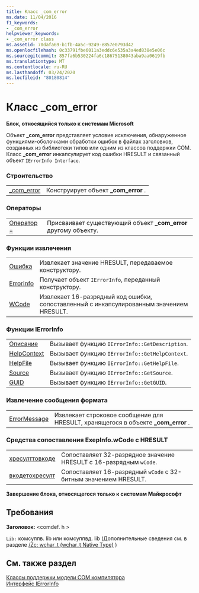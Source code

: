 ```yaml
---
title: Класс _com_error
ms.date: 11/04/2016
f1_keywords:
- _com_error
helpviewer_keywords:
- _com_error class
ms.assetid: 70dafa69-b1fb-4a5c-9249-e857e0793d42
ms.openlocfilehash: 0c33791fbe6011a3eddc6e535a3a4ed838e5e06c
ms.sourcegitcommit: 857fa6b530224fa6c18675138043aba9aa0619fb
ms.translationtype: MT
ms.contentlocale: ru-RU
ms.lasthandoff: 03/24/2020
ms.locfileid: "80180814"
---
```

# <a name="_com_error-class"></a>Класс _com_error

**Блок, относящийся только к системам Microsoft**

Объект **_com_error** представляет условие исключения, обнаруженное функциями-оболочками обработки ошибок в файлах заголовков, созданных из библиотеки типов или одним из классов поддержки COM. Класс **_com_error** инкапсулирует код ошибки HRESULT и связанный объект `IErrorInfo Interface`.

### <a name="construction"></a>Строительство

|||
|-|-|
|[_com_error](../cpp/com-error-com-error.md)|Конструирует объект **_com_error** .|

### <a name="operators"></a>Операторы

|||
|-|-|
|[Оператор =](../cpp/com-error-operator-equal.md)|Присваивает существующий объект **_com_error** другому объекту.|

### <a name="extractor-functions"></a>Функции извлечения

|||
|-|-|
|[Ошибка](../cpp/com-error-error.md)|Извлекает значение HRESULT, передаваемое конструктору.|
|[ErrorInfo](../cpp/com-error-errorinfo.md)|Получает объект `IErrorInfo`, переданный конструктору.|
|[WCode](../cpp/com-error-wcode.md)|Извлекает 16-разрядный код ошибки, сопоставленный с инкапсулированным значением HRESULT.|

### <a name="ierrorinfo-functions"></a>Функции IErrorInfo

|||
|-|-|
|[Описание](../cpp/com-error-description.md)|Вызывает функцию `IErrorInfo::GetDescription`.|
|[HelpContext](../cpp/com-error-helpcontext.md)|Вызывает функцию `IErrorInfo::GetHelpContext`.|
|[HelpFile](../cpp/com-error-helpfile.md)|Вызывает функцию `IErrorInfo::GetHelpFile`.|
|[Source](../cpp/com-error-source.md)|Вызывает функцию `IErrorInfo::GetSource`.|
|[GUID](../cpp/com-error-guid.md)|Вызывает функцию `IErrorInfo::GetGUID`.|

### <a name="format-message-extractor"></a>Извлечение сообщения формата

|||
|-|-|
|[ErrorMessage](../cpp/com-error-errormessage.md)|Извлекает строковое сообщение для HRESULT, хранящегося в объекте **_com_error** .|

### <a name="exepinfowcode-to-hresult-mappers"></a>Средства сопоставления ExepInfo.wCode с HRESULT

|||
|-|-|
|[хресулттовкоде](../cpp/com-error-hresulttowcode.md)|Сопоставляет 32-разрядное значение HRESULT с 16-разрядным `wCode`.|
|[вкодетохресулт](../cpp/com-error-wcodetohresult.md)|Сопоставляет 16-разрядный `wCode` с 32-битным значением HRESULT.|

**Завершение блока, относящегося только к системам Майкрософт**

## <a name="requirements"></a>Требования

**Заголовок:** \<comdef. h >

`Lib:` комсуппв. lib или комсуппвд. lib (Дополнительные сведения см. в разделе [/Zc: wchar_t (wchar_t Native Type)](../build/reference/zc-wchar-t-wchar-t-is-native-type.md) )

## <a name="see-also"></a>См. также раздел

[Классы поддержки модели COM компилятора](../cpp/compiler-com-support-classes.md)<br/>
[Интерфейс IErrorInfo](/windows/win32/api/oaidl/nn-oaidl-ierrorinfo)
